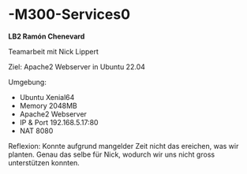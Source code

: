 # -M300-Services0

**LB2 Ramón Chenevard**

Teamarbeit mit Nick Lippert


Ziel:
Apache2 Webserver in Ubuntu 22.04 

Umgebung:
- Ubuntu Xenial64
- Memory 2048MB
- Apache2 Webserver
- IP & Port 192.168.5.17:80
- NAT 8080

Reflexion:
Konnte aufgrund mangelder Zeit nicht das ereichen, was wir planten. 
Genau das selbe für Nick, wodurch wir uns nicht gross unterstützen konnten. 

